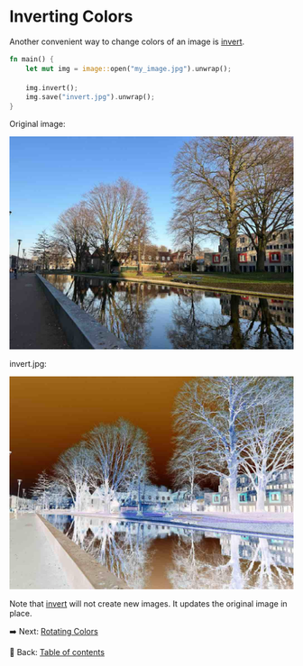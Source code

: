 # Inverting Colors

Another convenient way to change colors of an image is [invert](https://docs.rs/image/latest/image/enum.DynamicImage.html#method.invert).

```rust
fn main() {
    let mut img = image::open("my_image.jpg").unwrap();
    
    img.invert();
    img.save("invert.jpg").unwrap();
}
```

Original image:

![my_image](./image/my_image.jpg)

invert.jpg:

![invert](./image/invert.jpg)

Note that [invert](https://docs.rs/image/latest/image/enum.DynamicImage.html#method.invert) will not create new images.
It updates the original image in place.

:arrow_right:  Next: [Rotating Colors](./rotating_colors.md)

:blue_book: Back: [Table of contents](./../README.md)
